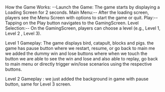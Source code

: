 How the Game Works:
--Launch the Game:
The game starts by displaying a Loading Screen for 2 seconds.
Main Menu:-- After the loading screen, players see the Menu Screen with options to start the game or quit.
Play:-- Tapping on the Play button navigates to the GamingScreen.
Level Selection:-- On the GamingScreen, players can choose a level (e.g., Level 1, Level 2 , Level 3).

Level 1 Gameplay:
The game displays bird, catapult, blocks and pigs. the game has pause button where we restart, resume, or go back to main me
we added the dummy win and lose buttons where when we touch the button we are able to see the win and lose and also able to
replay, go back to main menu or directly trigger win/lose scenarios using the respective buttons.

Level 2 Gameplay :
we just added the background in game with pause button, same for Level 3 screen.

